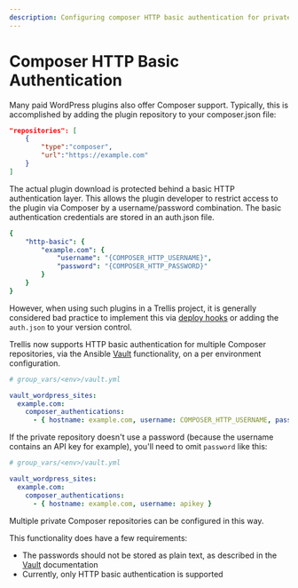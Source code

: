 ```yaml
---
description: Configuring composer HTTP basic authentication for private packages.
---
```


# Composer HTTP Basic Authentication

Many paid WordPress plugins also offer Composer support. Typically, this is accomplished by adding the plugin repository to your composer.json file:

```json
"repositories": [
    {
        "type":"composer",
        "url":"https://example.com"
    }
]
```

The actual plugin download is protected behind a basic HTTP authentication layer. This allows the plugin developer to restrict access to the plugin via Composer by a username/password combination. The basic authentication credentials are stored in an auth.json file.

```yaml
{
    "http-basic": {
        "example.com": {
            "username": "{COMPOSER_HTTP_USERNAME}",
            "password": "{COMPOSER_HTTP_PASSWORD}"
        }
    }
}
```

However, when using such plugins in a Trellis project, it is generally considered bad practice to implement this via [deploy hooks](https://discourse.roots.io/t/interactive-console-authentication-for-3rd-party-repository-on-deploy/8592/2) or adding the `auth.json` to your version control.

Trellis now supports HTTP basic authentication for multiple Composer repositories, via the Ansible [Vault](/trellis/docs/vault/#steps-to-enable-ansible-vault) functionality, on a per environment configuration.

```yaml
# group_vars/<env>/vault.yml

vault_wordpress_sites:
  example.com:
    composer_authentications:
      - { hostname: example.com, username: COMPOSER_HTTP_USERNAME, password: COMPOSER_HTTP_USERNAME }

```

If the private repository doesn't use a password (because the username contains
an API key for example), you'll need to omit `password` like this:

```yaml
# group_vars/<env>/vault.yml

vault_wordpress_sites:
  example.com:
    composer_authentications:
      - { hostname: example.com, username: apikey }

```

Multiple private Composer repositories can be configured in this way.

This functionality does have a few requirements:

 - The passwords should not be stored as plain text, as described in the [Vault](/trellis/docs/vault/) documentation
 - Currently, only HTTP basic authentication is supported
